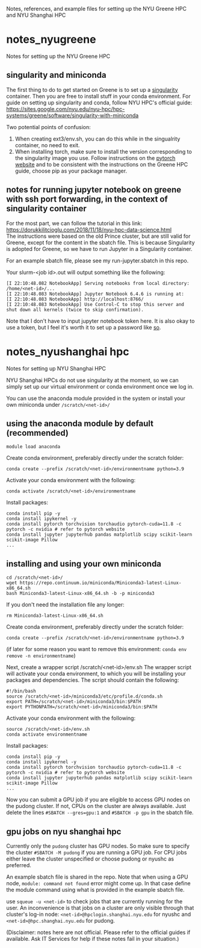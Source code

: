Notes, references, and example files for setting up the NYU Greene HPC and NYU Shanghai HPC

# notes_nyugreene
Notes for setting up the NYU Greene HPC

## singularity and miniconda
The first thing to do to get started on Greene is to set up a [singularity](https://en.wikipedia.org/wiki/Singularity_(software)) container. Then you are free to install stuff in your conda environment. For guide on setting up singularity and conda, follow NYU HPC's official guide:  
https://sites.google.com/nyu.edu/nyu-hpc/hpc-systems/greene/software/singularity-with-miniconda  

Two potential points of confusion:
1. When creating ext3/env.sh, you can do this while in the singualrity container, no need to exit.
2. When installing torch, make sure to install the version corresponding to the singularity image you use. Follow instructions on the [pytorch website](https://pytorch.org) and to be consistent with the instructions on the Greene HPC guide, choose pip as your package manager.

## notes for running jupyter notebook on greene with ssh port forwarding, in the context of singularity container
For the most part, we can follow the tutorial in this link:  
https://dorukkilitcioglu.com/2018/11/18/nyu-hpc-data-science.html  
The instructions were based on the old Prince cluster, but are still valid for Greene,
except for the content in the sbatch file. This is because Singularity is adopted for
Greene, so we have to run Jupyter in a Singularity container.

For an example sbatch file, please see my run-jupyter.sbatch in this repo.

Your slurm-\<job id\>.out will output something like the following:  
```
[I 22:10:48.082 NotebookApp] Serving notebooks from local directory: /home/<net-id>/... 
[I 22:10:48.083 NotebookApp] Jupyter Notebook 6.4.6 is running at:  
[I 22:10:48.083 NotebookApp] http://localhost:8766/  
[I 22:10:48.083 NotebookApp] Use Control-C to stop this server and shut down all kernels (twice to skip confirmation).  
```

Note that I don't have to input jupyter notebook token here. It is also okay to use a token, but I feel it's worth it to set up a password like [so](https://jupyter-notebook.readthedocs.io/en/stable/public_server.html).


# notes_nyushanghai hpc
Notes for setting up NYU Shanghai HPC

NYU Shanghai HPCs do not use singularity at the moment, so we can simply set up our virtual environment or conda environment once we log in.

You can use the anaconda module provided in the system or install your own miniconda under ```/scratch/<net-id>/```

## using the anaconda module by default (recommended)
```
module load anaconda
```
Create conda environment, preferably directly under the scratch folder:
```
conda create --prefix /scratch/<net-id>/environmentname python=3.9
```
Activate your conda environment with the following:
```
conda activate /scratch/<net-id>/environmentname
```
Install packages:
```
conda install pip -y
conda install ipykernel -y
conda install pytorch torchvision torchaudio pytorch-cuda=11.8 -c pytorch -c nvidia # refer to pytorch website
conda install jupyter jupyterhub pandas matplotlib scipy scikit-learn scikit-image Pillow
...
```

## installing and using your own miniconda
```
cd /scratch/<net-id>/
wget https://repo.continuum.io/miniconda/Miniconda3-latest-Linux-x86_64.sh
bash Miniconda3-latest-Linux-x86_64.sh -b -p miniconda3
```
If you don't need the installation file any longer:
```
rm Miniconda3-latest-Linux-x86_64.sh
```
Create conda environment, preferably directly under the scratch folder:
```
conda create --prefix /scratch/<net-id>/environmentname python=3.9
```
(if later for some reason you want to remove this environment: ```conda env remove -n environmentname```)

Next, create a wrapper script /scratch/\<net-id\>/env.sh
The wrapper script will activate your conda environment, to which you will be installing your packages and dependencies. The script should contain the following:
```
#!/bin/bash
source /scratch/<net-id>/miniconda3/etc/profile.d/conda.sh
export PATH=/scratch/<net-id>/miniconda3/bin:$PATH
export PYTHONPATH=/scratch/<net-id>/miniconda3/bin:$PATH
```
Activate your conda environment with the following:
```
source /scratch/<net-id>/env.sh
conda activate environmentname
```
Install packages:
```
conda install pip -y
conda install ipykernel -y
conda install pytorch torchvision torchaudio pytorch-cuda=11.8 -c pytorch -c nvidia # refer to pytorch website
conda install jupyter jupyterhub pandas matplotlib scipy scikit-learn scikit-image Pillow
...
```
Now you can submit a GPU job if you are eligible to access GPU nodes on the pudong cluster. If not, CPUs on the cluster are always available. Just delete the lines ```#SBATCH --gres=gpu:1``` and ```#SBATCH -p gpu``` in the sbatch file.

## gpu jobs on nyu shanghai hpc
Currently only the ```pudong``` cluster has GPU nodes. So make sure to specify the cluster ```#SBATCH -M pudong``` if you are running a GPU job. For CPU jobs either leave the cluster unspecified or choose pudong or nyushc as preferred.

An example sbatch file is shared in the repo. Note that when using a GPU node, ```module: command not found``` error might come up. In that case define the module command using what is provided in the example sbatch file.

use ```squeue -u <net-id>``` to check jobs that are currently running for the user. An inconvenience is that jobs on a cluster are only visible through that cluster's log-in node: ```<net-id>@hpclogin.shanghai.nyu.edu``` for nyushc and ```<net-id>@hpc.shanghai.nyu.edu``` for pudong.

(Disclaimer: notes here are not official. Please refer to the official guides if available. Ask IT Services for help if these notes fail in your situation.)
